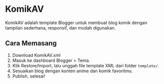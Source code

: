 # KomikAV

KomikAV adalah template Blogger untuk membuat blog komik dengan tampilan sederhana, responsif, dan mudah digunakan.

## Cara Memasang

1. Download KomikAV.xml
2. Masuk ke dashboard Blogger > Tema.  
3. Klik Restore/Import, lalu unggah file template XML dari folder `template/`.  
4. Sesuaikan blog dengan konten anime dan komik favoritmu.  
5. Publish, selesai!
